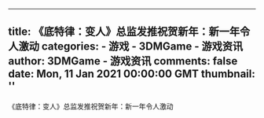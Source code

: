 
---
title: 《底特律：变人》总监发推祝贺新年：新一年令人激动
categories: 
    - 游戏
    - 3DMGame - 游戏资讯
author: 3DMGame - 游戏资讯
comments: false
date: Mon, 11 Jan 2021 00:00:00 GMT
thumbnail: ''
---

<div>   
《底特律：变人》总监发推祝贺新年：新一年令人激动  
</div>
            
